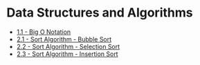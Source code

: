 # Data Structures and Algorithms

- [1.1 - Big O Notation](https://github.com/pv-cunha/data-structures-and-algorithms/tree/master/1.1-big-o-notation)
- [2.1 - Sort Algorithm - Bubble Sort](https://github.com/pv-cunha/data-structures-and-algorithms/tree/master/2.1-sort-algorithm-bubble-sort)
- [2.2 - Sort Algorithm - Selection Sort](https://github.com/pv-cunha/data-structures-and-algorithms/tree/master/2.2-sort-algorithm-selection-sort)
- [2.3 - Sort Algorithm - Insertion Sort](https://github.com/pv-cunha/data-structures-and-algorithms/tree/master/2.2-sort-algorithm-insertion-sort)